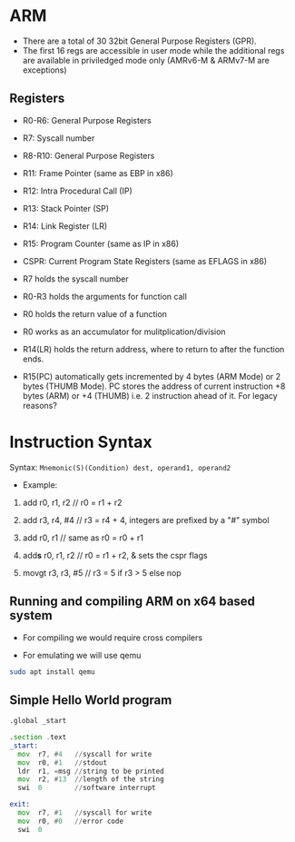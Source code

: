 # ARM

* There are a total of 30 32bit General Purpose Registers (GPR).
* The first 16 regs are accessible in user mode while the additional regs are available in priviledged mode only (AMRv6-M & ARMv7-M are exceptions)

## Registers

* R0-R6: General Purpose Registers
* R7: Syscall number
* R8-R10: General Purpose Registers
* R11: Frame Pointer (same as EBP in x86)
* R12: Intra Procedural Call (IP)
* R13: Stack Pointer (SP)
* R14: Link Register (LR)
* R15: Program Counter (same as IP in x86)
* CSPR: Current Program State Registers (same as EFLAGS in x86)


* R7 holds the syscall number
* R0-R3 holds the arguments for function call
* R0 holds the return value of a function
* R0 works as an accumulator for mulitplication/division
* R14(LR) holds the return address, where to return to after the function ends.
* R15(PC) automatically gets incremented by 4 bytes (ARM Mode) or 2 bytes (THUMB Mode). PC stores the address of current instruction +8 bytes (ARM) or +4 (THUMB) i.e. 2 instruction ahead of it. For legacy reasons?


# Instruction Syntax

Syntax: `Mnemonic(S)(Condition) dest, operand1, operand2`

* Example:
1. add  r0, r1, r2 // r0 = r1 + r2

2. add  r3, r4, #4 // r3 = r4 + 4, integers are prefixed by a "#" symbol

3. add  r0, r1     // same as r0 = r0 + r1

4. add**s** r0, r1, r2 // r0 = r1 + r2, & sets the cspr flags

5. movgt r3, r3, #5 // r3 = 5 if r3 > 5 else nop

## Running and compiling ARM on x64 based system

* For compiling we would require cross compilers

* For emulating we will use qemu
```sh
sudo apt install qemu
```


## Simple Hello World program

```asm
.global _start

.section .text
_start:
  mov  r7, #4   //syscall for write
  mov  r0, #1   //stdout
  ldr  r1, =msg //string to be printed
  mov  r2, #13  //length of the string
  swi  0        //software interrupt

exit:
  mov  r7, #1   //syscall for write
  mov  r0, #0   //error code
  swi  0

```


